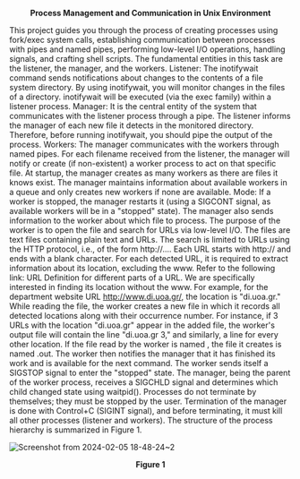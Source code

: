 **<p align = center>Process Management and Communication in Unix Environment** 


This project guides you through the process of creating processes using fork/exec system calls,
establishing communication between processes with pipes and named pipes, performing low-level
I/O operations, handling signals, and crafting shell scripts.
The fundamental entities in this task are the listener, the manager, and the workers.
Listener: The inotifywait command sends notifications about changes to the contents of a file
system directory. By using inotifywait, you will monitor changes in the files of a directory.
inotifywait will be executed (via the exec family) within a listener process.
Manager: It is the central entity of the system that communicates with the listener process
through a pipe. The listener informs the manager of each new file it detects in the monitored
directory. Therefore, before running inotifywait, you should pipe the output of the process.
Workers: The manager communicates with the workers through named pipes. For each filename
received from the listener, the manager will notify or create (if non-existent) a worker process to act
on that specific file. At startup, the manager creates as many workers as there are files it knows
exist. The manager maintains information about available workers in a queue and only creates new
workers if none are available.
Mode:
If a worker is stopped, the manager restarts it (using a SIGCONT signal, as available workers will
be in a "stopped" state). The manager also sends information to the worker about which file to
process.
The purpose of the worker is to open the file and search for URLs via low-level I/O. The files are
text files containing plain text and URLs. The search is limited to URLs using the HTTP protocol,
i.e., of the form http://.... Each URL starts with http:// and ends with a blank character.
For each detected URL, it is required to extract information about its location, excluding the www.
Refer to the following link: URL Definition for different parts of a URL. We are specifically
interested in finding its location without the www. For example, for the department website URL
http://www.di.uoa.gr/, the location is "di.uoa.gr."
While reading the file, the worker creates a new file in which it records all detected locations along
with their occurrence number. For instance, if 3 URLs with the location "di.uoa.gr" appear in the
added file, the worker's output file will contain the line "di.uoa.gr 3," and similarly, a line for every
other location.
If the file read by the worker is named <filename>, the file it creates is named <filename>.out.
The worker then notifies the manager that it has finished its work and is available for the next
command. The worker sends itself a SIGSTOP signal to enter the "stopped" state. The manager,
being the parent of the worker process, receives a SIGCHLD signal and determines which child
changed state using waitpid().
Processes do not terminate by themselves; they must be stopped by the user. Termination of the
manager is done with Control+C (SIGINT signal), and before terminating, it must kill all other
processes (listener and workers).
The structure of the process hierarchy is summarized in Figure 1.






![Screenshot from 2024-02-05 18-48-24~2](https://github.com/JohnNDaras/SYSTEM-PROGRAMMING/assets/117290033/dab11f88-c352-4795-b50c-d9cd78a374f2)

<b>
<p align = center>Figure 1
